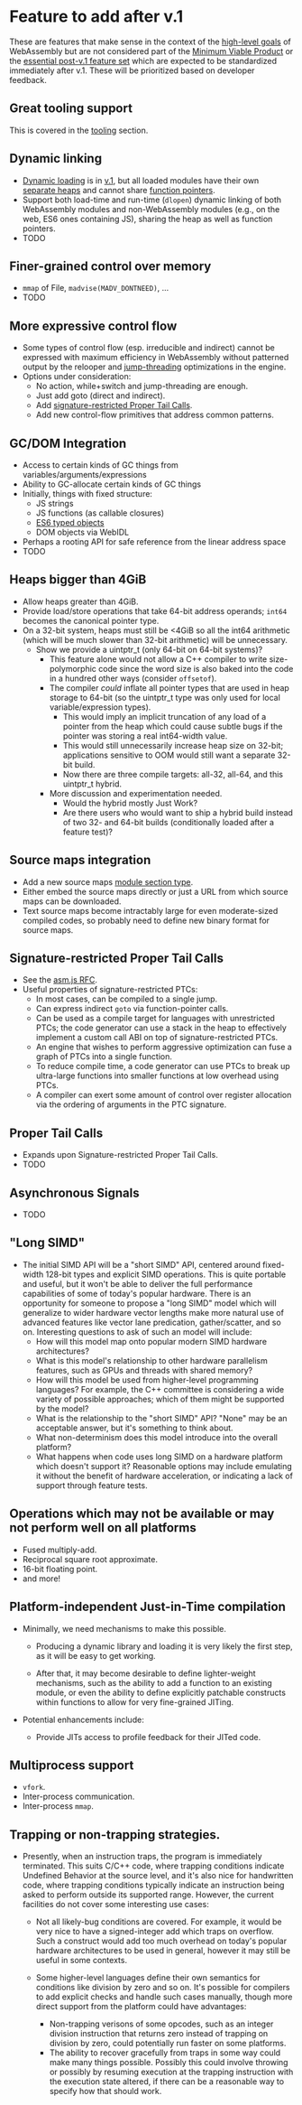 # Feature to add after v.1

These are features that make sense in the context of the
[high-level goals](HighLevelGoals.md) of WebAssembly but are not considered part
of the [Minimum Viable Product](V1.md) or the
[essential post-v.1 feature set](EssentialPostV1Features.md) which are expected
to be standardized immediately after v.1. These will be prioritized based on
developer feedback.

## Great tooling support
This is covered in the [tooling](Tooling.md) section.

## Dynamic linking
 * [Dynamic loading](V1.md#code-loading-and-imports) is in [v.1](V1.md), but all loaded modules have
   their own [separate heaps](V1.md#heap) and cannot share [function pointers](V1.md#function-pointers).
 * Support both load-time and run-time (`dlopen`) dynamic linking of both
   WebAssembly modules and non-WebAssembly modules (e.g., on the web, ES6
   ones containing JS), sharing the heap as well as function pointers.
 * TODO

## Finer-grained control over memory
 * `mmap` of File, `madvise(MADV_DONTNEED)`, ...
 * TODO

## More expressive control flow
 * Some types of control flow (esp. irreducible and indirect) cannot be
   expressed with maximum efficiency in WebAssembly without patterned output by
   the relooper and [jump-threading](http://en.wikipedia.org/wiki/Jump_threading)
   optimizations in the engine.
 * Options under consideration:
   * No action, while+switch and jump-threading are enough.
   * Just add goto (direct and indirect).
   * Add [signature-restricted Proper Tail Calls](FutureFeatures.md#signature-restricted-proper-tail-calls).
   * Add new control-flow primitives that address common patterns.

## GC/DOM Integration
 * Access to certain kinds of GC things from variables/arguments/expressions
 * Ability to GC-allocate certain kinds of GC things
 * Initially, things with fixed structure:
   * JS strings
   * JS functions (as callable closures)
   * [ES6 typed objects](https://github.com/nikomatsakis/typed-objects-explainer/)
   * DOM objects via WebIDL
 * Perhaps a rooting API for safe reference from the linear address space
 * TODO

## Heaps bigger than 4GiB
* Allow heaps greater than 4GiB.
* Provide load/store operations that take 64-bit address operands; `int64` becomes the
  canonical pointer type.
* On a 32-bit system, heaps must still be <4GiB so all the int64 arithmetic (which will be much
  slower than 32-bit arithmetic) will be unnecessary.
  * Show we provide a uintptr_t (only 64-bit on 64-bit systems)?
    * This feature alone would not allow a C++ compiler to write size-polymorphic code since the word
      size is also baked into the code in a hundred other ways (consider `offsetof`).
    * The compiler *could* inflate all pointer types that are used in heap storage to 64-bit (so the
      uintptr_t type was only used for local variable/expression types).
      * This would imply an implicit truncation of any load of a pointer from the heap which could cause
        subtle bugs if the pointer was storing a real int64-width value.
      * This would still unnecessarily increase heap size on 32-bit; applications sensitive to OOM would
        still want a separate 32-bit build.
      * Now there are three compile targets: all-32, all-64, and this uintptr_t hybrid.
    * More discussion and experimentation needed.
      * Would the hybrid mostly Just Work?
      * Are there users who would want to ship a hybrid build instead of two 32- and 64-bit builds
        (conditionally loaded after a feature test)?

## Source maps integration
 * Add a new source maps [module section type](V1.md#module-structure).
 * Either embed the source maps directly or just a URL from which source maps can be downloaded.
 * Text source maps become intractably large for even moderate-sized compiled codes, so probably
   need to define new binary format for source maps.

## Signature-restricted Proper Tail Calls
* See the [asm.js RFC](http://discourse.specifiction.org/t/request-for-comments-add-a-restricted-subset-of-proper-tail-calls-to-asm-js).
* Useful properties of signature-restricted PTCs:
  * In most cases, can be compiled to a single jump.
  * Can express indirect `goto` via function-pointer calls.
  * Can be used as a compile target for languages with unrestricted PTCs;
    the code generator can use a stack in the heap to effectively implement a
    custom call ABI on top of signature-restricted PTCs.
  * An engine that wishes to perform aggressive optimization can fuse a graph of PTCs into a
    single function.
  * To reduce compile time, a code generator can use PTCs to break up
    ultra-large functions into smaller functions at low overhead using PTCs.
  * A compiler can exert some amount of control over register allocation via the ordering of
    arguments in the PTC signature.
 
## Proper Tail Calls
 * Expands upon Signature-restricted Proper Tail Calls.
 * TODO
 
## Asynchronous Signals
 * TODO

## "Long SIMD"
* The initial SIMD API will be a "short SIMD" API, centered around fixed-width
  128-bit types and explicit SIMD operations. This is quite portable and useful,
  but it won't be able to deliver the full performance capabilities of some of
  today's popular hardware. There is an opportunity for someone to propose a
  "long SIMD" model which will generalize to wider hardware vector lengths make
  more natural use of advanced features like vector lane predication,
  gather/scatter, and so on. Interesting questions to ask of such an model will
  include:
    * How will this model map onto popular modern SIMD hardware architectures?
    * What is this model's relationship to other hardware parallelism features,
      such as GPUs and threads with shared memory?
    * How will this model be used from higher-level programming languages?
      For example, the C++ committee is considering a wide variety of possible
      approaches; which of them might be supported by the model?
    * What is the relationship to the "short SIMD" API? "None" may be an
      acceptable answer, but it's something to think about.
    * What non-determinism does this model introduce into the overall platform?
    * What happens when code uses long SIMD on a hardware platform which doesn't
      support it? Reasonable options may include emulating it without the
      benefit of hardware acceleration, or indicating a lack of support through
      feature tests.
 
## Operations which may not be available or may not perform well on all platforms
 * Fused multiply-add.
 * Reciprocal square root approximate.
 * 16-bit floating point.
 * and more!

## Platform-independent Just-in-Time compilation
* Minimally, we need mechanisms to make this possible.
  * Producing a dynamic library and loading it is very likely the first step, as
    it will be easy to get working.

  * After that, it may become desirable to define lighter-weight mechanisms, such
    as the ability to add a function to an existing module, or even the ability to
    define explicitly patchable constructs within functions to allow for very
    fine-grained JITing.

* Potential enhancements include:
  * Provide JITs access to profile feedback for their JITed code.

## Multiprocess support
 * `vfork`.
 * Inter-process communication.
 * Inter-process `mmap`.

## Trapping or non-trapping strategies.
* Presently, when an instruction traps, the program is immediately terminated.
  This suits C/C++ code, where trapping conditions indicate Undefined Behavior
  at the source level, and it's also nice for handwritten code, where trapping
  conditions typically indicate an instruction being asked to perform outside
  its supported range. However, the current facilities do not cover some
  interesting use cases:

  * Not all likely-bug conditions are covered. For example, it would be very
    nice to have a signed-integer add which traps on overflow. Such a construct
    would add too much overhead on today's popular hardware architectures to be
    used in general, however it may still be useful in some contexts.

  * Some higher-level languages define their own semantics for conditions like
    division by zero and so on. It's possible for compilers to add explicit
    checks and handle such cases manually, though more direct support from the
    platform could have advantages:
    * Non-trapping verisons of some opcodes, such as an integer division
      instruction that returns zero instead of trapping on division by zero,
      could potentially run faster on some platforms.
    * The ability to recover gracefully from traps in some way could make many
      things possible. Possibly this could involve throwing or possibly by
      resuming execution at the trapping instruction with the execution state
      altered, if there can be a reasonable way to specify how that should work.
